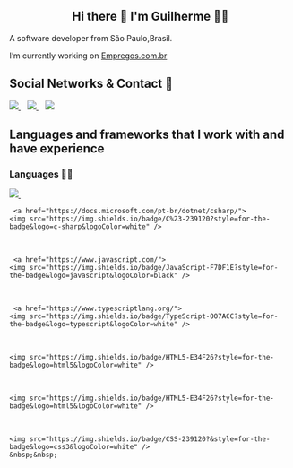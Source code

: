 <h2 align= "center"> 
   Hi there 👋 I'm Guilherme 👨‍💻
</h2>

A software developer from São Paulo,Brasil.

I’m currently working on [Empregos.com.br](empresgos.com.br)

## Social Networks & Contact 📱

<p>
  <a href="https://www.linkedin.com/in/guilhermemeira12/">
    <img src="https://img.shields.io/badge/linkedin-%230077B5.svg?&style=for-the-badge&logo=linkedin&logoColor=white" />
  </a>&nbsp;&nbsp;
  <a href="https://www.instagram.com/guimeeira_/">
    <img src="https://img.shields.io/badge/instagram-%23E4405F.svg?&style=for-the-badge&logo=instagram&logoColor=white"  />        
  </a>&nbsp;&nbsp;
  
  <img src="https://img.shields.io/badge/gmeira2006@gmail.com-D14836?style=for-the-badge&logo=gmail&logoColor=white"  />        
</p>

## Languages and frameworks that I work with and have experience

### Languages 👩‍💻

<p>
     <a href="https://www.oracle.com/br/java/">
    <img src="https://img.shields.io/badge/Java-ED8B00?style=for-the-badge&logo=java&logoColor=white" />
  </a>&nbsp;&nbsp;
   
     <a href="https://docs.microsoft.com/pt-br/dotnet/csharp/">
    <img src="https://img.shields.io/badge/C%23-239120?style=for-the-badge&logo=c-sharp&logoColor=white" />
  </a>&nbsp;&nbsp;
   
     <a href="https://www.javascript.com/">
    <img src="https://img.shields.io/badge/JavaScript-F7DF1E?style=for-the-badge&logo=javascript&logoColor=black" />
  </a>&nbsp;&nbsp;
   
     <a href="https://www.typescriptlang.org/">
    <img src="https://img.shields.io/badge/TypeScript-007ACC?style=for-the-badge&logo=typescript&logoColor=white" />
  </a>&nbsp;&nbsp;
    
    <img src="https://img.shields.io/badge/HTML5-E34F26?style=for-the-badge&logo=html5&logoColor=white" />
  &nbsp;&nbsp;
     
    <img src="https://img.shields.io/badge/HTML5-E34F26?style=for-the-badge&logo=html5&logoColor=white" />
   &nbsp;&nbsp;
    
    <img src="https://img.shields.io/badge/CSS-239120?&style=for-the-badge&logo=css3&logoColor=white" />
    &nbsp;&nbsp;
   
</p>









